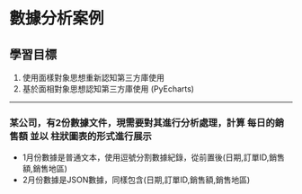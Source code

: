 # 數據分析案例
## 學習目標
1. 使用面樣對象思想重新認知第三方庫使用
2. 基於面相對象思想認知第三方庫使用 (PyEcharts)

---

### 某公司，有2份數據文件，現需要對其進行分析處理，計算 每日的銷售額 並以 柱狀圖表的形式進行展示

 - 1月份數據是普通文本，使用逗號分割數據紀錄，從前置後(日期,訂單ID,銷售額,銷售地區)
 - 2月份數據是JSON數據，同樣包含(日期,訂單ID,銷售額,銷售地區)

